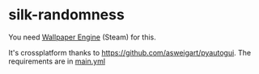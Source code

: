 # silk-randomness

You need [Wallpaper Engine](https://store.steampowered.com/app/431960/Wallpaper_Engine/) (Steam) for this.

It's crossplatform thanks to https://github.com/asweigart/pyautogui. The requirements are in [main.yml](main.yml)
